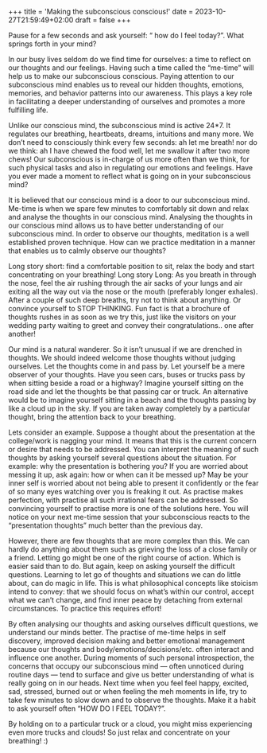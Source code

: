 +++
title = 'Making the subconscious conscious!'
date = 2023-10-27T21:59:49+02:00
draft = false
+++

Pause for a few seconds and ask yourself: “ how do I feel today?”. What springs forth in your mind?

In our busy lives seldom do we find time for ourselves: a time to reflect on our thoughts and our feelings. Having such a time called the “me-time” will help us to make our subconscious conscious. Paying attention to our subconscious mind enables us to reveal our hidden thoughts, emotions, memories, and behavior patterns into our awareness. This plays a key role in facilitating a deeper understanding of ourselves and promotes a more fulfilling life.

Unlike our conscious mind, the subconscious mind is active 24*7. It regulates our breathing, heartbeats, dreams, intuitions and many more. We don’t need to consciously think every few seconds: ah let me breath! nor do we think: ah I have chewed the food well, let me swallow it after two more chews! Our subconscious is in-charge of us more often than we think, for such physical tasks and also in regulating our emotions and feelings. Have you ever made a moment to reflect what is going on in your subconscious mind?

It is believed that our conscious mind is a door to our subconscious mind. Me-time is when we spare few minutes to comfortably sit down and relax and analyse the thoughts in our conscious mind. Analysing the thoughts in our conscious mind allows us to have better understanding of our subconscious mind. In order to observe our thoughts, meditation is a well established proven technique. How can we practice meditation in a manner that enables us to calmly observe our thoughts?

Long story short: find a comfortable position to sit, relax the body and start concentrating on your breathing! Long story Long: As you breath in through the nose, feel the air rushing through the air sacks of your lungs and air exiting all the way out via the nose or the mouth (preferably longer exhales). After a couple of such deep breaths, try not to think about anything. Or convince yourself to STOP THINKING. Fun fact is that a brochure of thoughts rushes in as soon as we try this, just like the visitors on your wedding party waiting to greet and convey their congratulations.. one after another!

Our mind is a natural wanderer. So it isn’t unusual if we are drenched in thoughts. We should indeed welcome those thoughts without judging ourselves. Let the thoughts come in and pass by. Let yourself be a mere observer of your thoughts. Have you seen cars, buses or trucks pass by when sitting beside a road or a highway? Imagine yourself sitting on the road side and let the thoughts be that passing car or truck. An alternative would be to imagine yourself sitting in a beach and the thoughts passing by like a cloud up in the sky. If you are taken away completely by a particular thought, bring the attention back to your breathing.

Lets consider an example. Suppose a thought about the presentation at the college/work is nagging your mind. It means that this is the current concern or desire that needs to be addressed. You can interpret the meaning of such thoughts by asking yourself several questions about the situation. For example: why the presentation is bothering you? If you are worried about messing it up, ask again: how or when can it be messed up? May be your inner self is worried about not being able to present it confidently or the fear of so many eyes watching over you is freaking it out. As practise makes perfection, with practise all such irrational fears can be addressed. So convincing yourself to practise more is one of the solutions here. You will notice on your next me-time session that your subconscious reacts to the “presentation thoughts” much better than the previous day.

However, there are few thoughts that are more complex than this. We can hardly do anything about them such as grieving the loss of a close family or a friend. Letting go might be one of the right course of action. Which is easier said than to do. But again, keep on asking yourself the difficult questions. Learning to let go of thoughts and situations we can do little about, can do magic in life. This is what philosophical concepts like stoicism intend to convey: that we should focus on what’s within our control, accept what we can’t change, and find inner peace by detaching from external circumstances. To practice this requires effort!

By often analysing our thoughts and asking ourselves difficult questions, we understand our minds better. The practise of me-time helps in self discovery, improved decision making and better emotional management because our thoughts and body/emotions/decisions/etc. often interact and influence one another. During moments of such personal introspection, the concerns that occupy our subconscious mind — often unnoticed during routine days — tend to surface and give us better understanding of what is really going on in our heads. Next time when you feel feel happy, excited, sad, stressed, burned out or when feeling the meh moments in life, try to take few minutes to slow down and to observe the thoughts. Make it a habit to ask yourself often “HOW DO I FEEL TODAY?”.

By holding on to a particular truck or a cloud, you might miss experiencing even more trucks and clouds! So just relax and concentrate on your breathing! :)